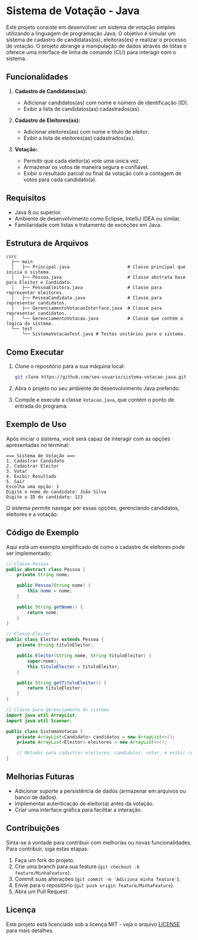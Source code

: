 # Sistema de Votação - Java

Este projeto consiste em desenvolver um sistema de votação simples utilizando a linguagem de programação Java. O objetivo é simular um sistema de cadastro de candidatas(os), eleitoras(es) e realizar o processo de votação. O projeto abrange a manipulação de dados através de listas e oferece uma interface de linha de comando (CLI) para interagir com o sistema.

## Funcionalidades

1. **Cadastro de Candidatos(as):**
   - Adicionar candidatos(as) com nome e número de identificação (ID).
   - Exibir a lista de candidatos(as) cadastrados(as).
   
2. **Cadastro de Eleitores(as):**
   - Adicionar eleitores(as) com nome e título de eleitor.
   - Exibir a lista de eleitores(as) cadastrados(as).

3. **Votação:**
   - Permitir que cada eleitor(a) vote uma única vez.
   - Armazenar os votos de maneira segura e confiável.
   - Exibir o resultado parcial ou final da votação com a contagem de votos para cada candidato(a).

## Requisitos

- Java 8 ou superior.
- Ambiente de desenvolvimento como Eclipse, IntelliJ IDEA ou similar.
- Familiaridade com listas e tratamento de exceções em Java.

## Estrutura de Arquivos

```
/src
  ├── main
  │   ├── Principal.java                      # Classe principal que inicia o sistema.
  │   ├── Pessoa.java                         # Classe abstrata base para Eleitor e Candidato.
  │   ├── PessoaEleitora.java                 # Classe para representar eleitores.
  │   ├── PessoaCandidata.java                # Classe para representar candidatos.
  │   ├── GerenciamentoVotacaoInterface.java  # Classe para representar candidatos.
  │   └── GerenciamentoVotacao.java           # Classe que contém a lógica do sistema.
  └── test
      └── SistemaVotacaoTest.java # Testes unitários para o sistema.
```

## Como Executar

1. Clone o repositório para a sua máquina local:
   ```bash
   git clone https://github.com/seu-usuario/sistema-votacao-java.git
   ```
   
2. Abra o projeto no seu ambiente de desenvolvimento Java preferido.

3. Compile e execute a classe `Votacao.java`, que contém o ponto de entrada do programa.

## Exemplo de Uso

Após iniciar o sistema, você será capaz de interagir com as opções apresentadas no terminal:

```
=== Sistema de Votação ===
1. Cadastrar Candidato
2. Cadastrar Eleitor
3. Votar
4. Exibir Resultado
5. Sair
Escolha uma opção: 1
Digite o nome do candidato: João Silva
Digite o ID do candidato: 123
```

O sistema permite navegar por essas opções, gerenciando candidatos, eleitores e a votação.

## Código de Exemplo

Aqui está um exemplo simplificado de como o cadastro de eleitores pode ser implementado:

```java
// Classe Pessoa
public abstract class Pessoa {
    private String nome;

    public Pessoa(String nome) {
        this.nome = nome;
    }

    public String getNome() {
        return nome;
    }
}

// Classe Eleitor
public class Eleitor extends Pessoa {
    private String tituloEleitor;

    public Eleitor(String nome, String tituloEleitor) {
        super(nome);
        this.tituloEleitor = tituloEleitor;
    }

    public String getTituloEleitor() {
        return tituloEleitor;
    }
}

// Classe para gerenciamento do sistema
import java.util.ArrayList;
import java.util.Scanner;

public class SistemaVotacao {
    private ArrayList<Candidato> candidatos = new ArrayList<>();
    private ArrayList<Eleitor> eleitores = new ArrayList<>();

    // Métodos para cadastrar eleitores, candidatos, votar, e exibir resultados...
}
```

## Melhorias Futuras

- Adicionar suporte a persistência de dados (armazenar em arquivos ou banco de dados).
- Implementar autenticação de eleitor(a) antes da votação.
- Criar uma interface gráfica para facilitar a interação.

## Contribuições

Sinta-se à vontade para contribuir com melhorias ou novas funcionalidades. Para contribuir, siga estas etapas:

1. Faça um fork do projeto.
2. Crie uma branch para sua feature (`git checkout -b feature/MinhaFeature`).
3. Commit suas alterações (`git commit -m 'Adiciona minha feature'`).
4. Envie para o repositório (`git push origin feature/MinhaFeature`).
5. Abra um Pull Request.

## Licença

Este projeto está licenciado sob a licença MIT - veja o arquivo [LICENSE](LICENSE) para mais detalhes.
